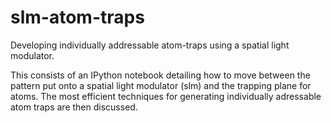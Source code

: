 # slm-atom-traps
Developing individually addressable atom-traps using a spatial light modulator.

This consists of an IPython notebook detailing how to move between the pattern put onto a spatial light modulator (slm) and the trapping plane for atoms.  The most efficient techniques for generating individually adressable atom traps are then discussed.
